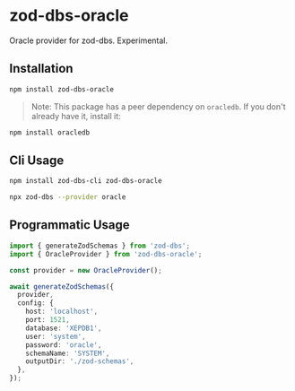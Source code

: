 # zod-dbs-oracle

Oracle provider for zod-dbs. Experimental.

## Installation

```bash
npm install zod-dbs-oracle
```

> Note: This package has a peer dependency on `oracledb`. If you don't already have it, install it:

```bash
npm install oracledb
```

## Cli Usage

```bash
npm install zod-dbs-cli zod-dbs-oracle

npx zod-dbs --provider oracle
```

## Programmatic Usage

```ts
import { generateZodSchemas } from 'zod-dbs';
import { OracleProvider } from 'zod-dbs-oracle';

const provider = new OracleProvider();

await generateZodSchemas({
  provider,
  config: {
    host: 'localhost',
    port: 1521,
    database: 'XEPDB1',
    user: 'system',
    password: 'oracle',
    schemaName: 'SYSTEM',
    outputDir: './zod-schemas',
  },
});
```
